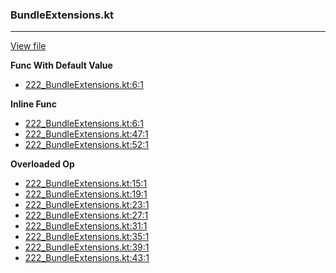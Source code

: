 ### BundleExtensions.kt
---
[View file](../../precision_analyzed/222_BundleExtensions.kt)

**Func With Default Value**

 - [222_BundleExtensions.kt:6:1](../../precision_analyzed/222_BundleExtensions.kt#L6)

**Inline Func**

 - [222_BundleExtensions.kt:6:1](../../precision_analyzed/222_BundleExtensions.kt#L6)
 - [222_BundleExtensions.kt:47:1](../../precision_analyzed/222_BundleExtensions.kt#L47)
 - [222_BundleExtensions.kt:52:1](../../precision_analyzed/222_BundleExtensions.kt#L52)

**Overloaded Op**

 - [222_BundleExtensions.kt:15:1](../../precision_analyzed/222_BundleExtensions.kt#L15)
 - [222_BundleExtensions.kt:19:1](../../precision_analyzed/222_BundleExtensions.kt#L19)
 - [222_BundleExtensions.kt:23:1](../../precision_analyzed/222_BundleExtensions.kt#L23)
 - [222_BundleExtensions.kt:27:1](../../precision_analyzed/222_BundleExtensions.kt#L27)
 - [222_BundleExtensions.kt:31:1](../../precision_analyzed/222_BundleExtensions.kt#L31)
 - [222_BundleExtensions.kt:35:1](../../precision_analyzed/222_BundleExtensions.kt#L35)
 - [222_BundleExtensions.kt:39:1](../../precision_analyzed/222_BundleExtensions.kt#L39)
 - [222_BundleExtensions.kt:43:1](../../precision_analyzed/222_BundleExtensions.kt#L43)
